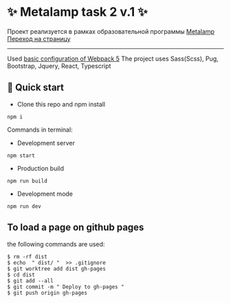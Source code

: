 # ✨ Metalamp task 2 v.1 ✨
Проект реализуется в рамках образовательной программы [Metalamp](https://www.metalamp.ru/education)  
[Переход на страницу](https://milanick.github.io/hotel-toxin/)  
<hr>

Used [basic configuration of Webpack 5](https://github.com/MilaNick/webpack-template)
The project uses Sass(Scss), Pug, Bootstrap, Jquery, React, Typescript

## 🚀 Quick start
- Clone this repo and npm install
```
npm i
```
Commands in terminal:  
- Development server
```
npm start
```
- Production build
```
npm run build
```
- Development mode
```
npm run dev
```

## To load a page on github pages  
the following commands are used:
```
$ rm -rf dist
$ echo  " dist/ "  >> .gitignore
$ git worktree add dist gh-pages
$ cd dist
$ git add --all
$ git commit -m " Deploy to gh-pages "
$ git push origin gh-pages

```
